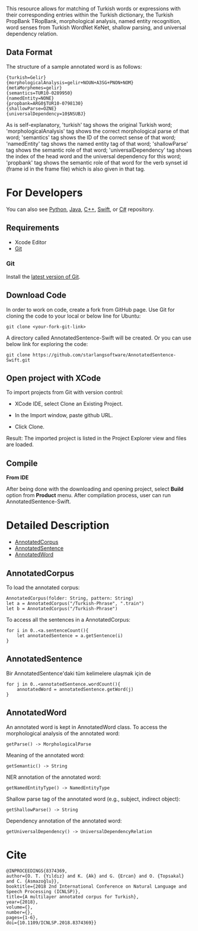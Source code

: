 This resource allows for matching of Turkish words or expressions with their corresponding entries within the Turkish dictionary, the Turkish PropBank TRopBank, morphological analysis, named entity recognition, word senses from Turkish WordNet KeNet, shallow parsing, and universal dependency relation.

## Data Format

The structure of a sample annotated word is as follows:

	{turkish=Gelir}
	{morphologicalAnalysis=gelir+NOUN+A3SG+PNON+NOM}
	{metaMorphemes=gelir}
	{semantics=TUR10-0289950}
	{namedEntity=NONE}
	{propbank=ARG0$TUR10-0798130}
	{shallowParse=ÖZNE}
	{universalDependency=10$NSUBJ}

As is self-explanatory, 'turkish' tag shows the original Turkish word; 'morphologicalAnalysis' tag shows the correct morphological parse of that word; 'semantics' tag shows the ID of the correct sense of that word; 'namedEntity' tag shows the named entity tag of that word; 'shallowParse' tag shows the semantic role of that word; 'universalDependency' tag shows the index of the head word and the universal dependency for this word; 'propbank' tag shows the semantic role of that word for the verb synset id (frame id in the frame file) which is also given in that tag.

For Developers
============

You can also see [Python](https://github.com/starlangsoftware/AnnotatedSentence-Py), [Java](https://github.com/starlangsoftware/AnnotatedSentence), [C++](https://github.com/starlangsoftware/AnnotatedSentence-CPP), [Swift](https://github.com/starlangsoftware/AnnotatedSentence-Swift), or [C#](https://github.com/starlangsoftware/AnnotatedSentence-CS) repository.

## Requirements

* Xcode Editor
* [Git](#git)

### Git

Install the [latest version of Git](https://git-scm.com/book/en/v2/Getting-Started-Installing-Git).

## Download Code

In order to work on code, create a fork from GitHub page. 
Use Git for cloning the code to your local or below line for Ubuntu:

	git clone <your-fork-git-link>

A directory called AnnotatedSentence-Swift will be created. Or you can use below link for exploring the code:

	git clone https://github.com/starlangsoftware/AnnotatedSentence-Swift.git

## Open project with XCode

To import projects from Git with version control:

* XCode IDE, select Clone an Existing Project.

* In the Import window, paste github URL.

* Click Clone.

Result: The imported project is listed in the Project Explorer view and files are loaded.


## Compile

**From IDE**

After being done with the downloading and opening project, select **Build** option from **Product** menu. After compilation process, user can run AnnotatedSentence-Swift.

Detailed Description
============

+ [AnnotatedCorpus](#annotatedcorpus)
+ [AnnotatedSentence](#annotatedsentence)
+ [AnnotatedWord](#annotatedword)

## AnnotatedCorpus

To load the annotated corpus:

	AnnotatedCorpus(folder: String, pattern: String)
	let a = AnnotatedCorpus("/Turkish-Phrase", ".train")
	let b = AnnotatedCorpus("/Turkish-Phrase")

To access all the sentences in a AnnotatedCorpus:

	for i in 0..<a.sentenceCount(){
		let annotatedSentence = a.getSentence(i)
	}

## AnnotatedSentence

Bir AnnotatedSentence'daki tüm kelimelere ulaşmak için de

	for j in 0..<annotatedSentence.wordCount(){
		annotatedWord = annotatedSentence.getWord(j)
	}

## AnnotatedWord

An annotated word is kept in AnnotatedWord class. To access the morphological analysis of 
the annotated word:

	getParse() -> MorphologicalParse

Meaning of the annotated word:

	getSemantic() -> String

NER annotation of the annotated word:

	getNamedEntityType() -> NamedEntityType

Shallow parse tag of the annotated word (e.g., subject, indirect object):

	getShallowParse() -> String

Dependency annotation of the annotated word:

	getUniversalDependency() -> UniversalDependencyRelation

# Cite

	@INPROCEEDINGS{8374369,
  	author={O. T. {Yıldız} and K. {Ak} and G. {Ercan} and O. {Topsakal} and C. {Asmazoğlu}},
  	booktitle={2018 2nd International Conference on Natural Language and Speech Processing (ICNLSP)}, 
  	title={A multilayer annotated corpus for Turkish}, 
  	year={2018},
  	volume={},
  	number={},
  	pages={1-6},
  	doi={10.1109/ICNLSP.2018.8374369}}
